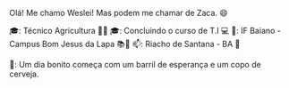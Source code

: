 Olá! Me chamo Weslei! Mas podem me chamar de Zaca. 😄

   🎓: Técnico Agricultura 🌾🚜
   🎓: Concluindo o curso de T.I 💻
   🏫: IF Baiano - Campus Bom Jesus da Lapa 📚📖
   📫: Riacho de Santana - BA 📍

🍺: Um dia bonito começa com um barril de esperança e um copo de cerveja.  
